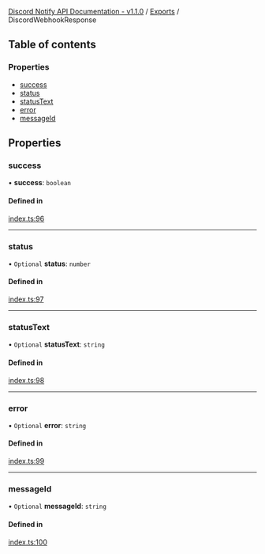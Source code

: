 [Discord Notify API Documentation - v1.1.0](../README.md) / [Exports](../modules.md) / DiscordWebhookResponse

## Table of contents

### Properties

- [success](DiscordWebhookResponse.md#success)
- [status](DiscordWebhookResponse.md#status)
- [statusText](DiscordWebhookResponse.md#statustext)
- [error](DiscordWebhookResponse.md#error)
- [messageId](DiscordWebhookResponse.md#messageid)

## Properties

### success

• **success**: `boolean`

#### Defined in

[index.ts:96](https://github.com/Devlander-Software/discord-notify/blob/main/src/index.ts#L96)

___

### status

• `Optional` **status**: `number`

#### Defined in

[index.ts:97](https://github.com/Devlander-Software/discord-notify/blob/main/src/index.ts#L97)

___

### statusText

• `Optional` **statusText**: `string`

#### Defined in

[index.ts:98](https://github.com/Devlander-Software/discord-notify/blob/main/src/index.ts#L98)

___

### error

• `Optional` **error**: `string`

#### Defined in

[index.ts:99](https://github.com/Devlander-Software/discord-notify/blob/main/src/index.ts#L99)

___

### messageId

• `Optional` **messageId**: `string`

#### Defined in

[index.ts:100](https://github.com/Devlander-Software/discord-notify/blob/main/src/index.ts#L100)
